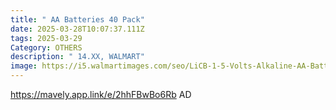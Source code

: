 ```yaml
---
title: " AA Batteries 40 Pack"
date: 2025-03-28T10:07:37.111Z
tags: 2025-03-29
Category: OTHERS
description: " 14.XX, WALMART"
image: https://i5.walmartimages.com/seo/LiCB-1-5-Volts-Alkaline-AA-Batteries-40-Pack-Long-Lasting-Alkaline-Double-a-Battery_5291ae33-5039-4d2e-b9a8-66da77fb03cb.c9546dcc830c93ceb48664b643337d5f.jpeg?odnHeight=640&odnWidth=640&odnBg=FFFFFF
---
```

https://mavely.app.link/e/2hhFBwBo6Rb   AD